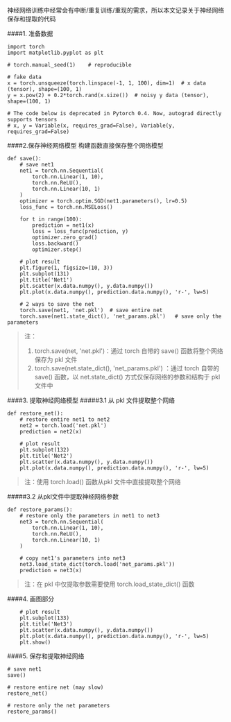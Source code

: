 神经网络训练中经常会有中断/重复训练/重现的需求，所以本文记录关于神经网络保存和提取的代码

####1. 准备数据
~~~
import torch
import matplotlib.pyplot as plt

# torch.manual_seed(1)    # reproducible

# fake data
x = torch.unsqueeze(torch.linspace(-1, 1, 100), dim=1)  # x data (tensor), shape=(100, 1)
y = x.pow(2) + 0.2*torch.rand(x.size())  # noisy y data (tensor), shape=(100, 1)

# The code below is deprecated in Pytorch 0.4. Now, autograd directly supports tensors
# x, y = Variable(x, requires_grad=False), Variable(y, requires_grad=False)
~~~

####2.保存神经网络模型
构建函数直接保存整个网络模型
~~~
def save():
    # save net1
    net1 = torch.nn.Sequential(
        torch.nn.Linear(1, 10),
        torch.nn.ReLU(),
        torch.nn.Linear(10, 1)
    )
    optimizer = torch.optim.SGD(net1.parameters(), lr=0.5)
    loss_func = torch.nn.MSELoss()

    for t in range(100):
        prediction = net1(x)
        loss = loss_func(prediction, y)
        optimizer.zero_grad()
        loss.backward()
        optimizer.step()

    # plot result
    plt.figure(1, figsize=(10, 3))
    plt.subplot(131)
    plt.title('Net1')
    plt.scatter(x.data.numpy(), y.data.numpy())
    plt.plot(x.data.numpy(), prediction.data.numpy(), 'r-', lw=5)

    # 2 ways to save the net
    torch.save(net1, 'net.pkl')  # save entire net
    torch.save(net1.state_dict(), 'net_params.pkl')   # save only the parameters
~~~
>注：
>1.  torch.save(net, 'net.pkl')：通过 torch 自带的 save() 函数将整个网络保存为 pkl 文件
>2. torch.save(net.state_dict(), 'net_params.pkl') ：通过 torch 自带的 save() 函数，以 net.state_dict() 方式仅保存网络的参数和结构于 pkl 文件中

####3. 提取神经网络模型
#####3.1 从 pkl 文件提取整个网络
~~~
def restore_net():
    # restore entire net1 to net2
    net2 = torch.load('net.pkl')
    prediction = net2(x)

    # plot result
    plt.subplot(132)
    plt.title('Net2')
    plt.scatter(x.data.numpy(), y.data.numpy())
    plt.plot(x.data.numpy(), prediction.data.numpy(), 'r-', lw=5)
~~~
>注：使用 torch.load() 函数从pkl 文件中直接提取整个网络

#####3.2 从pkl文件中提取神经网络参数
~~~
def restore_params():
    # restore only the parameters in net1 to net3
    net3 = torch.nn.Sequential(
        torch.nn.Linear(1, 10),
        torch.nn.ReLU(),
        torch.nn.Linear(10, 1)
    )

    # copy net1's parameters into net3
    net3.load_state_dict(torch.load('net_params.pkl'))
    prediction = net3(x)
~~~
> 注：在 pkl 中仅提取参数需要使用 torch.load_state_dict() 函数

####4. 画图部分
~~~
    # plot result
    plt.subplot(133)
    plt.title('Net3')
    plt.scatter(x.data.numpy(), y.data.numpy())
    plt.plot(x.data.numpy(), prediction.data.numpy(), 'r-', lw=5)
    plt.show()
~~~
####5. 保存和提取神经网络
~~~
# save net1
save()

# restore entire net (may slow)
restore_net()

# restore only the net parameters
restore_params()
~~~

